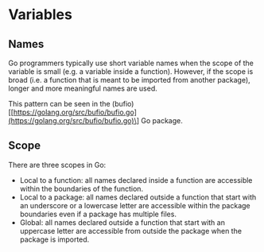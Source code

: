 # Variables

## Names

Go programmers typically use short variable names when the scope of the variable is small \(e.g. a variable inside a function\). However, if the scope is broad \(i.e. a function that is meant to be imported from another package\), longer and more meaningful names are used.

This pattern can be seen in the \(bufio\)\[[https://golang.org/src/bufio/bufio.go](https://golang.org/src/bufio/bufio.go)\] Go package.

## Scope

There are three scopes in Go:

* Local to a function: all names declared inside a function are accessible within the boundaries of the function.
* Local to a package: all names declared outside a function that start with an underscore or a lowercase letter are accessible within the package boundaries even if a package has multiple files.
* Global: all names declared outside a function that start with an uppercase letter are accessible from outside the package when the package is imported.

